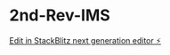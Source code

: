 # 2nd-Rev-IMS

[Edit in StackBlitz next generation editor ⚡️](https://stackblitz.com/~/github.com/toprmrproducer/2nd-Rev-IMS)